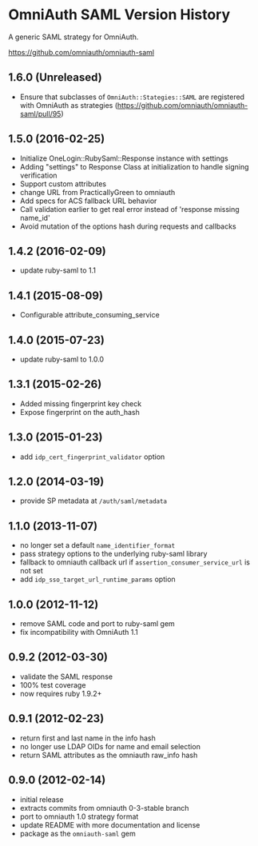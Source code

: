 # OmniAuth SAML Version History

A generic SAML strategy for OmniAuth.

https://github.com/omniauth/omniauth-saml

## 1.6.0 (Unreleased)
* Ensure that subclasses of `OmniAuth::Stategies::SAML` are registered with OmniAuth as strategies (https://github.com/omniauth/omniauth-saml/pull/95)

## 1.5.0 (2016-02-25)

* Initialize OneLogin::RubySaml::Response instance with settings
* Adding "settings" to Response Class at initialization to handle signing verification
* Support custom attributes
* change URL from PracticallyGreen to omniauth
* Add specs for ACS fallback URL behavior
* Call validation earlier to get real error instead of 'response missing name_id'
* Avoid mutation of the options hash during requests and callbacks

## 1.4.2 (2016-02-09)

* update ruby-saml to 1.1

## 1.4.1 (2015-08-09)

* Configurable attribute_consuming_service

## 1.4.0 (2015-07-23)

* update ruby-saml to 1.0.0

## 1.3.1 (2015-02-26)

* Added missing fingerprint key check
* Expose fingerprint on the auth_hash

## 1.3.0 (2015-01-23)

* add `idp_cert_fingerprint_validator` option

## 1.2.0 (2014-03-19)

* provide SP metadata at `/auth/saml/metadata`

## 1.1.0 (2013-11-07)

* no longer set a default `name_identifier_format`
* pass strategy options to the underlying ruby-saml library
* fallback to omniauth callback url if `assertion_consumer_service_url` is not set
* add `idp_sso_target_url_runtime_params` option

## 1.0.0 (2012-11-12)

* remove SAML code and port to ruby-saml gem
* fix incompatibility with OmniAuth 1.1

## 0.9.2 (2012-03-30)

* validate the SAML response
* 100% test coverage
* now requires ruby 1.9.2+

## 0.9.1 (2012-02-23)

* return first and last name in the info hash
* no longer use LDAP OIDs for name and email selection
* return SAML attributes as the omniauth raw_info hash

## 0.9.0 (2012-02-14)

* initial release
* extracts commits from omniauth 0-3-stable branch
* port to omniauth 1.0 strategy format
* update README with more documentation and license
* package as the `omniauth-saml` gem
